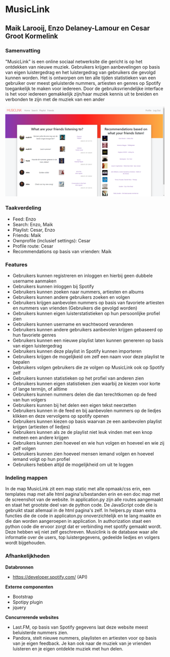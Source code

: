 # MusicLink
## Maik Larooij, Enzo Delaney-Lamour en Cesar Groot Kormelink

### Samenvatting

"MusicLink" is een online sociaal netwerksite die gericht is op het ontdekken van nieuwe muziek. Gebruikers krijgen aanbevelingen op basis van eigen luistergedrag en het luistergedrag van gebruikers die gevolgd kunnen worden.
Het is ontworpen om ten alle tijden statistieken van een gebruiker over meest geluisterde nummers, artiesten en genres op Spotify toegankelijk te maken voor iedereen.
Door de gebruiksvriendelijke interface is het voor iedereen gemakkelijk zijn/haar muziek kennis uit te breiden en verbonden te zijn met de muziek van een ander

![Screenshot MusicLink](doc/screenshot.png)

### Taakverdeling
- Feed: Enzo
- Search: Enzo, Maik
- Playlist: Cesar, Enzo
- Friends: Maik
- Ownprofile (inclusief settings): Cesar
- Profile route: Cesar
- Recommendations op basis van vrienden: Maik

### Features

- Gebruikers kunnen registreren en inloggen en hierbij geen dubbele username aanmaken
- Gebruikers kunnen inloggen bij Spotify
- Gebruikers kunnen zoeken naar nummers, artiesten en albums
- Gebruikers kunnen andere gebruikers zoeken en volgen
- Gebruikers krijgen aanbevolen nummers op basis van favoriete artiesten en nummers van vrienden (Gebruikers die gevolgd worden)
- Gebruikers kunnen eigen luisterstatistieken op hun persoonlijke profiel zien
- Gebruikers kunnen username en wachtwoord veranderen
- Gebruikers kunnen andere gebruikers aanbevolen krijgen gebaseerd op hun favoriete genres
- Gebruikers kunnen een nieuwe playlist laten kunnen genereren op basis van eigen luistergedrag
- Gebruikers kunnen deze playlist in Spotify kunnen importeren
- Gebruikers krijgen de mogelijkeid om zelf een naam voor deze playlist te bepalen
- Gebruikers volgen gebruikers die ze volgen op MusicLink ook op Spotify zelf
- Gebruikers kunnen statistieken op het profiel van anderen zien
- Gebruikers kunnen eigen statistieken zien waarbij ze kiezen voor korte of lange termijn, of alltime
- Gebruikers kunnen nummers delen die dan terechtkomen op de feed van hun volgers
- Gebruikers kunnen bij het delen een eigen tekst neerzetten
- Gebruikers kunnen in de feed en bij aanbevolen nummers op de liedjes klikken en deze vervolgens op spotify openen
- Gebruikers kunnen kiezen op basis waarvan ze een aanbevolen playlist krijgen (artiesten of liedjes)
- Gebruikers kunnen als ze de playlist niet leuk vinden met een knop meteen een andere krijgen
- Gebruikers kunnen zien hoeveel en wie hun volgen en hoeveel en wie zij zelf volgen
- Gebruikers kunnen zien hoeveel mensen iemand volgen en hoeveel iemand volgt op hun profiel
- Gebruikers hebben altijd de mogelijkheid om uit te loggen

### Indeling mappen
In de map MusicLink zit een map static met alle opmaak/css erin, een templates map met alle html
pagina's/bestanden erin en een doc map met de screenshot van de website. In application.py zijn alle routes
aangemaakt en staat het grootste deel van de python code. De JavaScript code die is gebruikt staat allemaal in
de html pagina's zelf. In helpers.py staan extra functies die de code in applicaton.py onoverzichtelijk en te
lang maakte en die dan worden aangeroepen in application. In authorization staat een python code die ervoor
zorgt dat er verbinding met spotify gemaakt wordt. Deze hebben wij niet zelf geschreven. Musiclink is de
database waar alle informatie over de users, top luistergegevens, gedeelde liedjes en volgers wordt bijgehouden.

### Afhankelijkheden

**Databronnen**

- https://developer.spotify.com/ (API)

**Externe componenten**

- Bootstrap
- Spotipy plugin
- jquery

**Concurrerende websites**

- Last.FM, op basis van Spotify gegevens laat deze website meest beluisterde nummers zien.
- Pandora, stelt nieuwe nummers, playlisten en artiesten voor op basis van je eigen feedback. Je kan ook naar de muziek van je vrienden luisteren en je eigen ontdekte muziek met hun delen.






